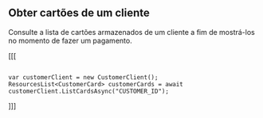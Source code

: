 ## Obter cartões de um cliente

Consulte a lista de cartões armazenados de um cliente a fim de mostrá-los no momento de fazer um pagamento.

[[[
```dotnet

var customerClient = new CustomerClient();
ResourcesList<CustomerCard> customerCards = await customerClient.ListCardsAsync("CUSTOMER_ID");

```
]]]
